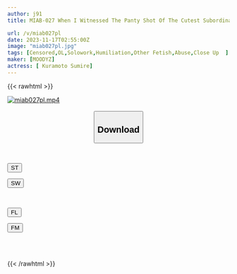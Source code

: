 ```yaml
---
author: j91
title: MIAB-027 When I Witnessed The Panty Shot Of The Cutest Subordinate In The Company, I Realized That She Was An Amazing Hairy Girl... She Kept Harassing Me With Hairy Hair During Overtime Work, And I Couldn't Stand It, So I Ate Her Pussy And Humiliated Her. Sumire Kuramoto

url: /v/miab027pl
date: 2023-11-17T02:55:00Z
image: "miab027pl.jpg"
tags: [Censored,OL,Solowork,Humiliation,Other Fetish,Abuse,Close Up	 ]
maker: [MOODYZ]
actress: [ Kuramoto Sumire]
---
```



{{< rawhtml >}}

<div class="video" data-videoid="JXZGkl1q26fZVQ">
    <a href="javascript:;">
        <img src="https://my.j91.asia/v/miab027pl/miab027pl.jpg" width="WIDTH" height="HEIGHT" alt="miab027pl.mp4" loading="lazy">
    </a>
</div>

<script type="text/javascript" src="https://j91.asia/asset/on-demand-st.js"></script>

<br>
  <link rel="stylesheet" href="https://j91.asia/asset/bs5.css">
  
  <center>
  <button class="btn btn-primary" type="button" data-bs-toggle="collapse" data-bs-target=".multi-collapse" aria-expanded="false" aria-controls="multiCollapseExample1 multiCollapseExample2"><h2>Download</h2></button></center>
</p>
<div class="row">
  <div class="col">
    <div class="collapse multi-collapse" id="multiCollapseExample1">
      <div class="card card-body">
	      	      <br>
<div class="buttons">  
<p><a href="https://streamtape.to/v/JXZGkl1q26fZVQ" target="_blank"><button class="btn-hover color-3"><i class="fa fa-download"></i> ST</button></a></p>
<p><a href="https://sfastwish.com/hvl404rkwjow" target="_blank"><button class="btn-hover color-2"><i class="fa fa-download"></i> SW</button></a></p></div>
    </div>
  </div>
</div>
  <div class="col">
    <div class="collapse multi-collapse" id="multiCollapseExample2">
      <div class="card card-body">
	      <br>
<div class="buttons">
<p><a href="javascript:;" target="_blank"><button class="btn-hover color-9"><i class="fa fa-download"></i> FL</button></a></p>
<p><a href="javascript:;" target="_blank"><button class="btn-hover color-8"><i class="fa fa-download"></i> FM</button></a></p></div>
<br><br>
      </div>
    </div>
  </div>
</div>

{{< /rawhtml >}}
